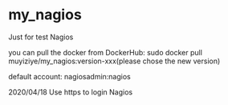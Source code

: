 # my_nagios
Just for test Nagios

you can pull the docker from DockerHub:
sudo docker pull muyiziye/my_nagios:version-xxx(please chose the new version)

default account: nagiosadmin:nagios

2020/04/18
Use https to login Nagios
